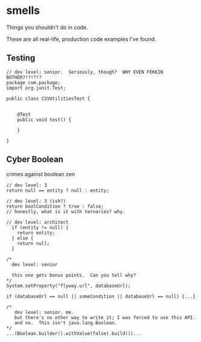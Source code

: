 # smells
Things you shouldn't do in code.

These are all real-life, production code examples I've found.

## Testing

```
// dev level: senior.  Seriously, though?  WHY EVEN FEKKIN BOTHER?!?!?!?
package com.package;
import org.junit.Test;

public class CSVUtilitiesTest {


    @Test
    public void test() {

    }

}
```

## Cyber Boolean
crimes against boolean zen

```
// dev level: 3
return null == entity ? null : entity;
```

```
// dev level: 3 (ish?)
return boolCondition ? true : false;
// honestly, what is it with ternaries? why.
```

```
// dev level: architect
  if (entity != null) {
    return entity;
  } else {
    return null;
  }
```

```
/*
  dev level: senior
  
  this one gets bonus points.  Can you tell why?
*/
System.setProperty("flyway.url", databaseUrl);

if (databaseUrl == null || someCondition || databaseUrl == null) {...}
```

```
/* 
   dev level: senior. me. 
   but there's no other way to write it; I was forced to use this API.
   and no.  This isn't java.lang.Boolean.
*/
...(Boolean.builder().withValue(false).build())...
```
